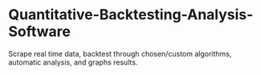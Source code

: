 # Quantitative-Backtesting-Analysis-Software
Scrape real time data, backtest through chosen/custom algorithms, automatic analysis, and graphs results. 
